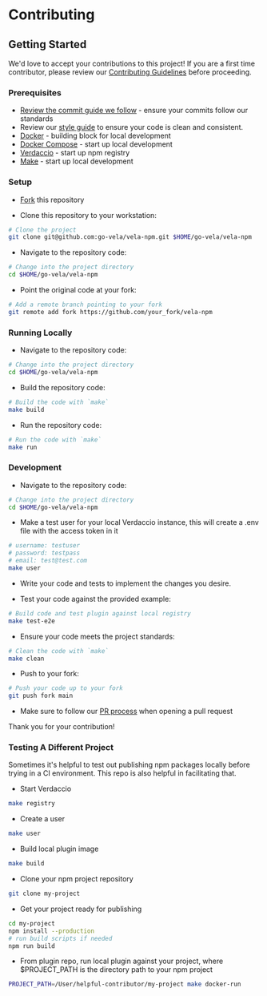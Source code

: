 # Contributing

## Getting Started

We'd love to accept your contributions to this project! If you are a first time contributor, please review our [Contributing Guidelines](https://go-vela.github.io/docs/community/contributing_guidelines/) before proceeding.

### Prerequisites

* [Review the commit guide we follow](https://chris.beams.io/posts/git-commit/#seven-rules) - ensure your commits follow our standards
* Review our [style guide](https://go-vela.github.io/docs/community/contributing_guidelines/#style-guide) to ensure your code is clean and consistent.
* [Docker](https://docs.docker.com/install/) - building block for local development
* [Docker Compose](https://docs.docker.com/compose/install/) - start up local development
* [Verdaccio](https://verdaccio.org/) - start up npm registry
* [Make](https://www.gnu.org/software/make/) - start up local development

### Setup

* [Fork](/fork) this repository

* Clone this repository to your workstation:

```bash
# Clone the project
git clone git@github.com:go-vela/vela-npm.git $HOME/go-vela/vela-npm
```

* Navigate to the repository code:

```bash
# Change into the project directory
cd $HOME/go-vela/vela-npm
```

* Point the original code at your fork:

```bash
# Add a remote branch pointing to your fork
git remote add fork https://github.com/your_fork/vela-npm
```

### Running Locally

* Navigate to the repository code:

```bash
# Change into the project directory
cd $HOME/go-vela/vela-npm
```

* Build the repository code:

```bash
# Build the code with `make`
make build
```

* Run the repository code:

```bash
# Run the code with `make`
make run
```

### Development

* Navigate to the repository code:

```bash
# Change into the project directory
cd $HOME/go-vela/vela-npm
```

* Make a test user for your local Verdaccio instance, this will create a .env file with the access token in it

```bash
# username: testuser
# password: testpass
# email: test@test.com
make user
```

* Write your code and tests to implement the changes you desire.

* Test your code against the provided example:

```bash
# Build code and test plugin against local registry
make test-e2e
```

* Ensure your code meets the project standards:

```bash
# Clean the code with `make`
make clean
```

* Push to your fork:

```bash
# Push your code up to your fork
git push fork main
```

* Make sure to follow our [PR process](https://go-vela.github.io/docs/community/contributing_guidelines/#development-workflow) when opening a pull request

Thank you for your contribution!

### Testing A Different Project

Sometimes it's helpful to test out publishing npm packages locally before trying in a CI environment. This repo is also helpful in facilitating that.

* Start Verdaccio
```bash
make registry
```

* Create a user
```bash
make user
```

* Build local plugin image
```bash
make build
```

* Clone your npm project repository

```bash
git clone my-project
```

* Get your project ready for publishing

```bash
cd my-project
npm install --production
# run build scripts if needed
npm run build
```

* From plugin repo, run local plugin against your project, where $PROJECT_PATH is the directory path to your npm project

```bash
PROJECT_PATH=/User/helpful-contributor/my-project make docker-run
```
